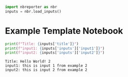 ```python
import nbreporter as nbr
inputs = nbr.load_inputs()
```

# Example Template Notebook


```python
print(f"Title: {inputs['title']}")
print(f"input1: {inputs['inputs']['input1']}")
print(f"input2: {inputs['inputs']['input2']}")
```

    Title: Hello World! 2
    input1: this is input 1 from example 2
    input2: this is input 2 from example 2
    
